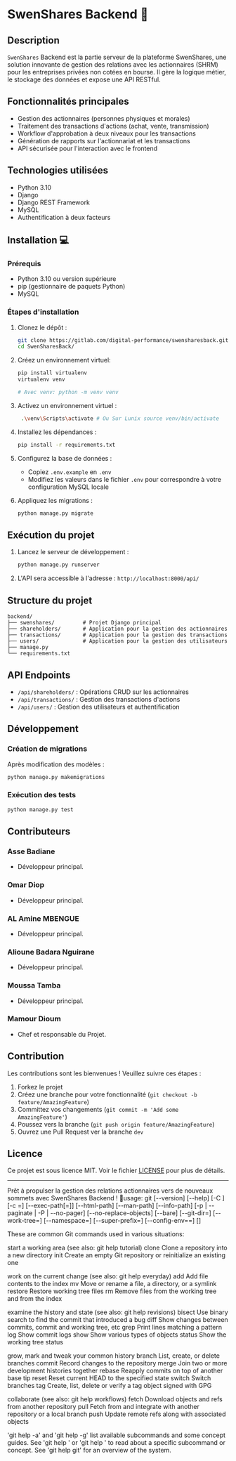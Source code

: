 # SwenShares Backend 🚀

## Description
`SwenShares` Backend est la partie serveur de la plateforme SwenShares, une solution innovante de gestion des relations avec les actionnaires (SHRM) pour les entreprises privées non cotées en bourse. Il gère la logique métier, le stockage des données et expose une API RESTful.

## Fonctionnalités principales
- Gestion des actionnaires (personnes physiques et morales)
- Traitement des transactions d'actions (achat, vente, transmission)
- Workflow d'approbation à deux niveaux pour les transactions
- Génération de rapports sur l'actionnariat et les transactions
- API sécurisée pour l'interaction avec le frontend

## Technologies utilisées
- Python 3.10
- Django
- Django REST Framework
- MySQL
- Authentification à deux facteurs

## Installation 💻

### Prérequis
- Python 3.10 ou version supérieure
- pip (gestionnaire de paquets Python)
- MySQL

### Étapes d'installation

1. Clonez le dépôt :
   ```bash
   git clone https://gitlab.com/digital-performance/swensharesback.git
   cd SwenSharesBack/
   ```
2. Créez un environnement virtuel:
   ```bash
   pip install virtualenv
   virtualenv venv 

   # Avec venv: python -m venv venv

3. Activez un environnement virtuel :
   ```bash
    .\venv\Scripts\activate # Ou Sur Lunix source venv/bin/activate

   ```

4. Installez les dépendances :
   ```bash
   pip install -r requirements.txt
   ```

5. Configurez la base de données :
   - Copiez `.env.example` en `.env`
   - Modifiez les valeurs dans le fichier `.env` pour correspondre à votre configuration MySQL locale

6. Appliquez les migrations :
   ```bash
   python manage.py migrate
   ```

## Exécution du projet

1. Lancez le serveur de développement :
   ```bash
   python manage.py runserver
   ```

2. L'API sera accessible à l'adresse : `http://localhost:8000/api/`

## Structure du projet
```
backend/
├── swenshares/         # Projet Django principal
├── shareholders/       # Application pour la gestion des actionnaires
├── transactions/       # Application pour la gestion des transactions
├── users/              # Application pour la gestion des utilisateurs
├── manage.py
└── requirements.txt
```

## API Endpoints
- `/api/shareholders/` : Opérations CRUD sur les actionnaires
- `/api/transactions/` : Gestion des transactions d'actions
- `/api/users/` : Gestion des utilisateurs et authentification

## Développement

### Création de migrations
Après modification des modèles :
```bash
python manage.py makemigrations
```

### Exécution des tests
```bash
python manage.py test
```

## Contributeurs
### Asse Badiane
 - Développeur principal.
### Omar Diop
 - Développeur principal.
### AL Amine MBENGUE
 - Développeur principal.
### Alioune Badara Nguirane
 - Développeur principal.
### Moussa Tamba
 - Développeur principal.

### Mamour Dioum
 - Chef et responsable du Projet.

## Contribution
Les contributions sont les bienvenues ! Veuillez suivre ces étapes :
1. Forkez le projet
2. Créez une branche pour votre fonctionnalité (`git checkout -b feature/AmazingFeature`)
3. Committez vos changements (`git commit -m 'Add some AmazingFeature'`)
4. Poussez vers la branche (`git push origin feature/AmazingFeature`)
5. Ouvrez une Pull Request ver la branche `dev`

## Licence
Ce projet est sous licence MIT. Voir le fichier [LICENSE](LICENSE) pour plus de détails.

---

Prêt à propulser la gestion des relations actionnaires vers de nouveaux sommets avec SwenShares Backend ! 🚀usage: git [--version] [--help] [-C <path>] [-c <name>=<value>]
           [--exec-path[=<path>]] [--html-path] [--man-path] [--info-path]
           [-p | --paginate | -P | --no-pager] [--no-replace-objects] [--bare]
           [--git-dir=<path>] [--work-tree=<path>] [--namespace=<name>]
           [--super-prefix=<path>] [--config-env=<name>=<envvar>]
           <command> [<args>]

These are common Git commands used in various situations:

start a working area (see also: git help tutorial)
   clone     Clone a repository into a new directory
   init      Create an empty Git repository or reinitialize an existing one

work on the current change (see also: git help everyday)
   add       Add file contents to the index
   mv        Move or rename a file, a directory, or a symlink
   restore   Restore working tree files
   rm        Remove files from the working tree and from the index

examine the history and state (see also: git help revisions)
   bisect    Use binary search to find the commit that introduced a bug
   diff      Show changes between commits, commit and working tree, etc
   grep      Print lines matching a pattern
   log       Show commit logs
   show      Show various types of objects
   status    Show the working tree status

grow, mark and tweak your common history
   branch    List, create, or delete branches
   commit    Record changes to the repository
   merge     Join two or more development histories together
   rebase    Reapply commits on top of another base tip
   reset     Reset current HEAD to the specified state
   switch    Switch branches
   tag       Create, list, delete or verify a tag object signed with GPG

collaborate (see also: git help workflows)
   fetch     Download objects and refs from another repository
   pull      Fetch from and integrate with another repository or a local branch
   push      Update remote refs along with associated objects

'git help -a' and 'git help -g' list available subcommands and some
concept guides. See 'git help <command>' or 'git help <concept>'
to read about a specific subcommand or concept.
See 'git help git' for an overview of the system.
